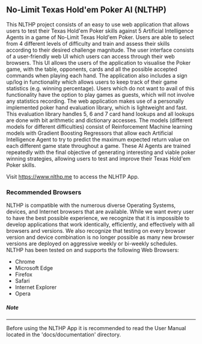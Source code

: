 ## No-Limit Texas Hold'em Poker AI (NLTHP) 

This NLTHP project consists of an easy to use web application that allows users to test their Texas Hold'em Poker skills against 5 Artificial Intelligence Agents in a game of No-Limit Texas Hold'em Poker. Users are able to select from 4 different levels of difficulty and train and assess their skills according to their desired challenge magnitude. 
The user interface consists of a user-friendly web UI which users can access through their web browsers. This UI allows the users of the application to visualise the Poker game, with the table, opponents, cards and all the possible accepted commands when playing each hand. The application also includes a sign up/log in functionality which allows users to keep track of their game statistics (e.g. winning percentage). Users which do not want to avail of this functionality have the option to play games as guests, which will not involve any statistics recording. The web application makes use of a personally implemented poker hand evaluation library, which is lightweight and fast. This evaluation library handles 5, 6 and 7 card hand lookups and all lookups are done with bit arithmetic and dictionary accesses. 
The models (different models for different difficulties) consist of Reinforcement Machine learning models with Gradient Boosting Regressors that allow each Artificial Intelligence Agent to try to predict the maximum expected return value on each different game state throughout a game. These AI Agents are trained repeatedly with the final objective of generating interesting and viable poker winning strategies, allowing users to test and improve their Texas Hold'em Poker skills.  

Visit https://www.nlthp.me to access the NLHTP App.

### Recommended Browsers

NLTHP is compatible with the numerous diverse Operating Systems, devices, and Internet browsers that are available. While we want every user to have the best possible experience, we recognize that it is impossible to develop applications that work identically, efficiently, and effectively with all browsers and versions. We also recognize that testing on every browser version and device combination is no longer possible as many new browser versions are deployed on aggressive weekly or bi-weekly schedules. NLTHP has been tested on and supports the following Web Browsers: 
* Chrome
* Microsoft Edge 
* Firefox 
* Safari
* Internet Explorer 
* Opera


##### Note
------------------------------------------------
Before using the NLTHP App it is recommended to read the User Manual located in the 'docs/documentation' directory. 